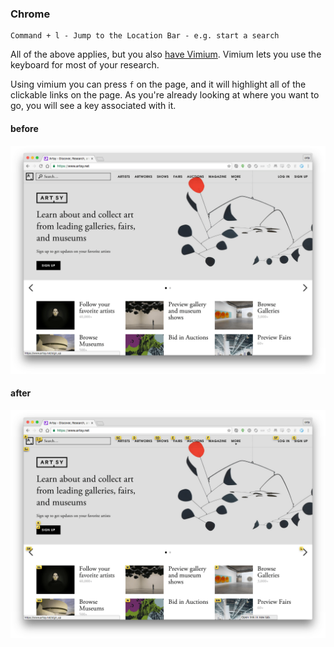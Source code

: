 
### Chrome
 
```
Command + l - Jump to the Location Bar - e.g. start a search
```

 All of the above applies, but you also [have Vimium](http://vimium.github.io/). Vimium lets you use the keyboard for most of your research.

 Using vimium you can press `f` on  the page, and it will highlight all of the clickable links on the page. As you're already looking at where you want to go, you will see a key associated with it.

#### before

![images/chrome-before.png](images/chrome-before.png)

#### after

![images/chrome-after.png](images/chrome-after.png)
